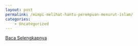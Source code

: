 ```yaml
---
layout: post
permalink: /mimpi-melihat-hantu-perempuan-menurut-islam/
categories:
    - Uncategorized
---
```


[Baca Selengkapnya](/03)